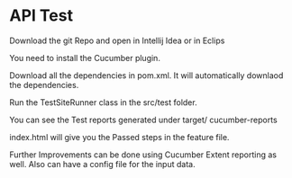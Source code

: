 # API Test

Download the git Repo and open in Intellij Idea or in Eclips

You need to install the Cucumber plugin.

Download all the dependencies in pom.xml. It will automatically downlaod the dependencies.

Run the TestSiteRunner class in the src/test folder.

You can see the  Test reports generated under target/ cucumber-reports  

index.html will give you the Passed steps in the feature file.



Further Improvements can be done using Cucumber Extent reporting as well.
Also can have a config file for the input data.
